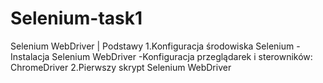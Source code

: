 # Selenium-task1
Selenium WebDriver | Podstawy
1.Konfiguracja środowiska Selenium
-Instalacja Selenium WebDriver
-Konfiguracja przeglądarek i sterowników: ChromeDriver
2.Pierwszy skrypt Selenium WebDriver